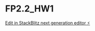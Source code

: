 # FP2.2_HW1

[Edit in StackBlitz next generation editor ⚡️](https://stackblitz.com/~/github.com/sanjayxzz/FP2.2_HW1)